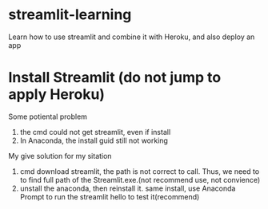 # streamlit-learning
Learn how to use streamlit and combine it with Heroku, and also deploy an app

# Install Streamlit (do not jump to apply Heroku)
Some potiental problem
1. the cmd could not get streamlit, even if install
2. In Anaconda, the install guid still not working

My give solution for my sitation
1. cmd download streamlit, the path is not correct to call. Thus, we need to to find full path of the Streamlit.exe.(not recommend use, not convience)
2. unstall the anaconda, then reinstall it. same install, use Anaconda Prompt to run the streamlit hello to test it(recommend)
